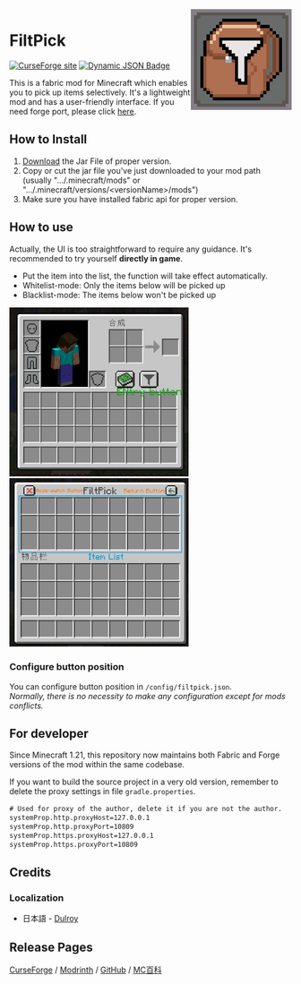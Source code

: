 <img src="README_resources/icon.png" align="right" width="180px"/>

# FiltPick

[![CurseForge site](https://img.shields.io/curseforge/dt/700141?style=flat&logo=curseforge&color=orange
)](https://www.curseforge.com/minecraft/mc-mods/filtpick)
[![Dynamic JSON Badge](https://img.shields.io/badge/dynamic/json?url=https://api.modrinth.com/v2/project/filtpick&query=$.downloads&suffix=%20downloads&logo=Modrinth&label)](https://modrinth.com/mod/filtpick)

This is a fabric mod for Minecraft which enables you to pick up items selectively.
It's a lightweight mod and has a user-friendly interface.
If you need forge port, please click [here](https://github.com/APeng215/FiltPick-forge).

## How to Install

1. [Download](https://modrinth.com/mod/filtpick/versions) the Jar File of proper version.
2. Copy or cut the jar file you've just downloaded to your mod path (usually ".../.minecraft/mods" or ".../.minecraft/versions/\<versionName>/mods")
3. Make sure you have installed fabric api for proper version.

## How to use

Actually, the UI is too straightforward to require any guidance. It's recommended to try yourself __directly in game__.
- Put the item into the list, the function will take effect automatically.
- Whitelist-mode: Only the items below will be picked up
- Blacklist-mode: The items below won't be picked up

<img src="README_resources/inventory_screen_guide.png" width="320" ><img src="README_resources/mod_screen_guide.png" width="320" >

### Configure button position

You can configure button position in `/config/filtpick.json`.<br>
_Normally, there is no necessity to make any configuration except for mods conflicts._

## For developer

Since Minecraft 1.21, this repository now maintains both Fabric and Forge versions of the mod within the same codebase.

If you want to build the source project in a very old version,
remember to delete the proxy settings in file `gradle.properties`.
```
# Used for proxy of the author, delete it if you are not the author.
systemProp.http.proxyHost=127.0.0.1
systemProp.http.proxyPort=10809
systemProp.https.proxyHost=127.0.0.1
systemProp.https.proxyPort=10809
```

## Credits

### Localization

- 日本語 - [Dulroy](https://space.bilibili.com/313723598)

## Release Pages

[CurseForge](https://www.curseforge.com/minecraft/mc-mods/filtpick)
/ [Modrinth](https://modrinth.com/mod/filtpick)
/ [GitHub](https://github.com/APeng215/FiltPick)
/ [MC百科](https://www.mcmod.cn/class/8081.html)


